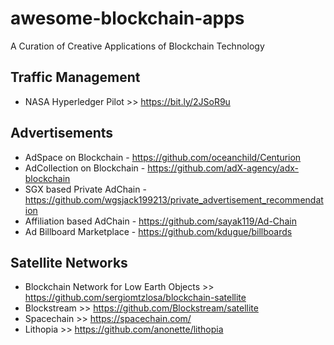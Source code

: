 # awesome-blockchain-apps
A Curation of Creative Applications of Blockchain Technology

## Traffic Management
- NASA Hyperledger Pilot >> https://bit.ly/2JSoR9u

## Advertisements
- AdSpace on Blockchain - https://github.com/oceanchild/Centurion
- AdCollection on Blockchain - https://github.com/adX-agency/adx-blockchain
- SGX based Private AdChain - https://github.com/wgsjack199213/private_advertisement_recommendation
- Affiliation based AdChain - https://github.com/sayak119/Ad-Chain
- Ad Billboard Marketplace - https://github.com/kdugue/billboards


## Satellite Networks
- Blockchain Network for Low Earth Objects >> https://github.com/sergiomtzlosa/blockchain-satellite
- Blockstream >> https://github.com/Blockstream/satellite
- Spacechain >> https://spacechain.com/
- Lithopia >> https://github.com/anonette/lithopia
